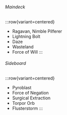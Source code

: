 ###### Maindeck

:::row{variant=centered}
- Ragavan, Nimble Pilferer
- Lightning Bolt
- Daze
- Wasteland
- Force of Will
:::

###### Sideboard

:::row{variant=centered}
- Pyroblast
- Force of Negation
- Surgical Extraction
- Torpor Orb
- Flusterstorm
:::
